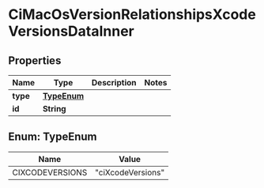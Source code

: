 

# CiMacOsVersionRelationshipsXcodeVersionsDataInner


## Properties

| Name | Type | Description | Notes |
|------------ | ------------- | ------------- | -------------|
|**type** | [**TypeEnum**](#TypeEnum) |  |  |
|**id** | **String** |  |  |



## Enum: TypeEnum

| Name | Value |
|---- | -----|
| CIXCODEVERSIONS | &quot;ciXcodeVersions&quot; |



